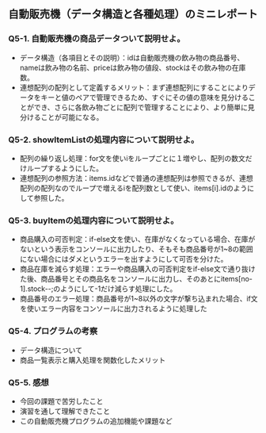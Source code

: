 ## 自動販売機（データ構造と各種処理）のミニレポート
### Q5-1. 自動販売機の商品データついて説明せよ。
* データ構造（各項目とその説明）：idは自動販売機の飲み物の商品番号、nameは飲み物の名前、priceは飲み物の値段、stockはその飲み物の在庫数。
* 連想配列の配列として定義するメリット：まず連想配列にすることによりデータをキーと値のペアで管理できるため、すぐにその値の意味を見分けることができ、さらに各飲み物ごとに配列で管理することにより、より簡単に見分けることが可能になる。
### Q5-2. showItemListの処理内容について説明せよ。
* 配列の繰り返し処理：for文を使いiをループごとに１増やし、配列の数文だけループするようにした。
* 連想配列の参照方法：items.idなどで普通の連想配列は参照できるが、連想配列の配列なのでループで増えるiを配列数として使い、items[i].idのようにして参照した。
### Q5-3. buyItemの処理内容について説明せよ。
* 商品購入の可否判定：if-else文を使い、在庫がなくなっている場合、在庫がないという表示をコンソールに出力したり、そもそも商品番号が1~8の範囲にない場合にはダメというエラーを出すようにして可否を分けた。
* 商品在庫を減らす処理：エラーや商品購入の可否判定をif-else文で通り抜けた後、商品番号とその商品名をコンソールに出力し、そのあとにitems[no-1].stock--;のようにして-1だけ減らす処理にした。
* 商品番号のエラー処理：商品番号が1~8以外の文字が撃ち込まれた場合、if文を使いエラー内容をコンソールに出力されるように処理した
### Q5-4. プログラムの考察
* データ構造について
* 商品一覧表示と購入処理を関数化したメリット
### Q5-5. 感想
* 今回の課題で苦労したこと
* 演習を通して理解できたこと
* この自動販売機プログラムの追加機能や課題など

